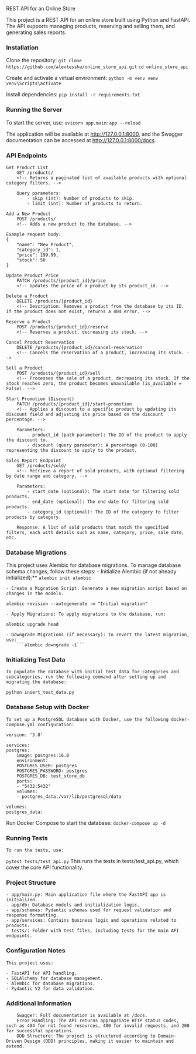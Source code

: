 

REST API for an Online Store

This project is a REST API for an online store built using Python and FastAPI. The API supports managing products, reserving and selling them, and generating sales reports.

### Installation

Clone the repository:
```git clone https://github.com/alextesshu/online_store_api.git```
```cd online_store_api```

Create and activate a virtual environment:
```python -m venv venv```
```venv\Scripts\activate```

Install dependencies:
```pip install -r requirements.txt```


### Running the Server

To start the server, use:
```uvicorn app.main:app --reload```

The application will be available at http://127.0.0.1:8000, and the Swagger documentation can be accessed at http://127.0.0.1:8000/docs.

### API Endpoints

    Get Product List
        GET /products/
        <!-- Returns a paginated list of available products with optional category filters. -->

        Query parameters:
            - skip (int): Number of products to skip.
            - limit (int): Number of products to return.

    Add a New Product
        POST /products/  
        <!-- Adds a new product to the database. -->
    
    Example request body:
    {
        "name": "New Product",
        "category_id": 1,
        "price": 199.99,
        "stock": 50
    }
    
    Update Product Price
        PATCH /products/{product_id}/price
        <!-- Updates the price of a product by its product_id. -->

    Delete a Product
        DELETE /products/{product_id}
        <!-- Description: Removes a product from the database by its ID. If the product does not exist, returns a 404 error. -->

    Reserve a Product
        POST /products/{product_id}/reserve
        <!-- Reserves a product, decreasing its stock. -->

    Cancel Product Reservation
        DELETE /products/{product_id}/cancel-reservation
        <!-- Cancels the reservation of a product, increasing its stock. -->

    Sell a Product
        POST /products/{product_id}/sell
        <!-- Processes the sale of a product, decreasing its stock. If the stock reaches zero, the product becomes unavailable (is_available = False). -->

    Start Promotion (Discount)
        PATCH /products/{product_id}/start-promotion
        <!-- Applies a discount to a specific product by updating its discount field and adjusting its price based on the discount percentage. -->

        Parameters:
            - product_id (path parameter): The ID of the product to apply the discount to.
            - discount (query parameter): A percentage (0-100) representing the discount to apply to the product.

    Sales Report Endpoint
        GET /products/sold/
        <!-- Retrieve a report of sold products, with optional filtering by date range and category. -->

        Parameters:
            - start_date (optional): The start date for filtering sold products.
            - end_date (optional): The end date for filtering sold products.
            - category_id (optional): The ID of the category to filter products by category.

        Response: A list of sold products that match the specified filters, each with details such as name, category, price, sale date, etc.


### Database Migrations

This project uses Alembic for database migrations. To manage database schema changes, follow these steps:
    - Initialize Alembic (if not already initialized):**
        ```alembic init alembic```

    - Create a Migration Script: Generate a new migration script based on changes in the models.
```alembic revision --autogenerate -m "Initial migration"```

    - Apply Migrations: To apply migrations to the database, run:
```alembic upgrade head```

    - Downgrade Migrations (if necessary): To revert the latest migration, use:
        ```alembic downgrade -1```


### Initializing Test Data
    To populate the database with initial test data for categories and subcategories, run the following command after setting up and migrating the database:
```python insert_test_data.py```

### Database Setup with Docker
    To set up a PostgreSQL database with Docker, use the following docker-compose.yml configuration:

    version: '3.8'

    services:
    postgres:
        image: postgres:16.0
        environment:
        POSTGRES_USER: postgres
        POSTGRES_PASSWORD: postgres
        POSTGRES_DB: test_store_db
        ports:
        - "5432:5432"
        volumes:
        - postgres_data:/var/lib/postgresql/data

    volumes:
    postgres_data:

Run Docker Compose to start the database:
    ```docker-compose up -d```

### Running Tests

    To run the tests, use:
```pytest tests/test_api.py```
    This runs the tests in tests/test_api.py, which cover the core API functionality.

### Project Structure
    - app/main.py: Main application file where the FastAPI app is initialized.
    - app/db: Database models and initialization logic.
    - app/schemas: Pydantic schemas used for request validation and response formatting.
    - app/services: Contains business logic and operations related to products.
    - tests/: Folder with test files, including tests for the main API endpoints.

### Configuration Notes
    This project uses:

    - FastAPI for API handling.
    - SQLAlchemy for database management.
    - Alembic for database migrations.
    - Pydantic V2 for data validation.

### Additional Information
        Swagger: Full documentation is available at /docs.
        Error Handling: The API returns appropriate HTTP status codes, such as 404 for not found resources, 400 for invalid requests, and 200 for successful operations.
        DDD Structure: The project is structured according to Domain-Driven Design (DDD) principles, making it easier to maintain and extend.